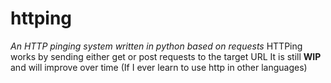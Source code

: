 # httping
*An HTTP pinging system written in python based on requests*
HTTPing works by sending either get or post requests to the target URL
It is still **WIP** and will improve over time (If I ever learn to use http in other languages)